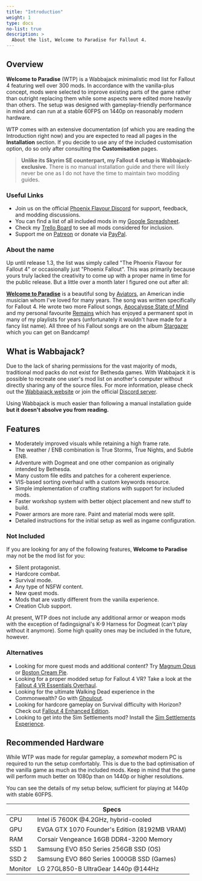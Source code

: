 ```yaml
---
title: "Introduction"
weight: 1
type: docs
no-list: true
description: >
  About the list, Welcome to Paradise for Fallout 4.
---
```


## Overview

**Welcome to Paradise** (WTP) is a Wabbajack minimalistic mod list for Fallout 4 featuring well over 300 mods. In accordance with the vanilla-plus concept, mods were selected to improve existing parts of the game rather than outright replacing them while some aspects were edited more heavily than others. The setup was designed with gameplay-friendly performance in mind and can run at a stable 60FPS on 1440p on reasonably modern hardware.

WTP comes with an extensive documentation (of which you are reading the Introduction right now) and you are expected to read all pages in the **Installation** section. If you decide to use any of the included customisation option, do so only after consulting the **Customisation** pages.

> **Unlike its Skyrim SE counterpart, my Fallout 4 setup is Wabbajack-exclusive.** There is no manual installation guide and there will likely never be one as I do not have the time to maintain two modding guides.

### Useful Links

- Join us on the official [Phoenix Flavour Discord](https://discord.com/invite/BpwXX5f) for support, feedback, and modding discussions.
- You can find a list of all included mods in my [Google Spreadsheet](https://docs.google.com/spreadsheets/d/1Tk_hG2uIKfgWg_E5WluY4OJCF5uyI_9A-_DOWLC8b-E/edit#gid=517612070).
- Check my [Trello Board](https://trello.com/b/7W1seSqA/the-phoenix-flavour-fallout-4) to see all mods considered for inclusion.
- Support me on [Patreon](https://www.patreon.com/thephoenixflavour) or donate via [PayPal](https://www.paypal.com/paypalme/ThePhoenixFlavour?locale.x=de_DE).

### About the name

Up until release 1.3, the list was simply called "The Phoenix Flavour for Fallout 4" or occasionally just "Phoenix Fallout". This was primarily because yours truly lacked the creativity to come up with a proper name in time for the public release. But a little over a month later I figured one out after all:

**[Welcome to Paradise](https://youtu.be/Olli9bETzXk)** is a beautiful song by [Aviators](https://www.youtube.com/channel/UCioNNjH3S7X8byCjPDEqZkA), an American indie musician whom I've loved for many years. The song was written specifically for Fallout 4. He wrote two more Fallout songs, [Apocalypse State of Mind](https://youtu.be/fX5SBZoBiMM) and my personal favourite [Remains](https://youtu.be/aZ1pCyFK_kY) which has enjoyed a permanent spot in many of my playlists for years (unfortunately it wouldn't have made for a fancy list name). All three of his Fallout songs are on the album [Stargazer](https://soundoftheaviators.bandcamp.com/album/stargazers) which you can get on Bandcamp!

## What is Wabbajack?

Due to the lack of sharing permissions for the vast majority of mods, traditional mod packs do not exist for Bethesda games. With Wabbajack it is possible to recreate one user's mod list on another's computer without directly sharing any of the source files. For more information, please check out the [Wabbajack website](https://www.wabbajack.org/) or join the official [Discord server](https://discord.com/invite/wabbajack).

Using Wabbajack is much easier than following a manual installation guide **but it doesn't absolve you from reading.**

## Features

-  Moderately improved visuals while retaining a high frame rate.
-  The weather / ENB combination is True Storms, True Nights, and Subtle ENB.
-  Adventure with Dogmeat and one other companion as originally intended by Bethesda.
-  Many custom file edits and patches for a coherent experience.
-  VIS-based sorting overhaul with a custom keywords resource.
-  Simple implementation of crafting stations with support for included mods.
-  Faster workshop system with better object placement and new stuff to build.
-  Power armors are more rare. Paint and material mods were split.
-  Detailed instructions for the initial setup as well as ingame configuration.

### Not Included

If you are looking for any of the following features, **Welcome to Paradise** may not be the mod list for you:

- Silent protagonist.
- Hardcore combat.
- Survival mode.
- Any type of NSFW content.
- New quest mods.
- Mods that are vastly different from the vanilla experience.
- Creation Club support.

At present, WTP does not include any additional armor or weapon mods with the exception of fadingsignal's K-9 Harness for Dogmeat (can't play without it anymore). Some high quality ones may be included in the future, however.

### Alternatives

- Looking for more quest mods and additional content? Try [Magnum Opus](https://www.wabbajack.org/#/modlists/info?machineURL=magnum_opus) or [Boston Cream Pie](https://www.wabbajack.org/#/modlists/info?machineURL=boston_cream_pie).
- Looking for a proper modded setup for Fallout 4 VR? Take a look at the [Fallout 4 VR Essentials Overhaul](https://www.wabbajack.org/#/modlists/info?machineURL=fo4vre).
- Looking for the ultimate Walking Dead experience in the Commonwealth? Go with [Ghoulout](https://www.wabbajack.org/#/modlists/info?machineURL=ghoulout).
- Looking for hardcore gameplay on Survival difficulty with Horizon? Check out [Fallout 4 Enhanced Edition](https://www.wabbajack.org/#/modlists/info?machineURL=fallout_4_enhanced_edition).
- Looking to get into the Sim Settlements mod? Install the [Sim Settlements Experience](https://www.wabbajack.org/#/modlists/info?machineURL=ssem).

## Recommended Hardware

While WTP was made for regular gameplay, a *somewhat* modern PC is required to run the setup comfortably. This is due to the bad optimisation of the vanilla game as much as the included mods. Keep in mind that the game will perform much better on 1080p than on 1440p or higher resolutions.

You can see the details of my setup below, sufficient for playing at 1440p with stable 60FPS.

|           | Specs                                         |
| --------- | --------------------------------------------- |
| CPU       | Intel i5 7600K @4.2GHz, hybrid-cooled         |
| GPU       | EVGA GTX 1070 Founder's Edition (8192MB VRAM) |
| RAM       | Corsair Vengeance 16GB DDR4-3200 Memory       |
| SSD 1     | Samsung EVO 850 Series 256GB SSD (OS)         |
| SSD 2     | Samsung EVO 860 Series 1000GB SSD (Games)     |
| Monitor   | LG 27GL850-B UltraGear 1440p @144Hz           |